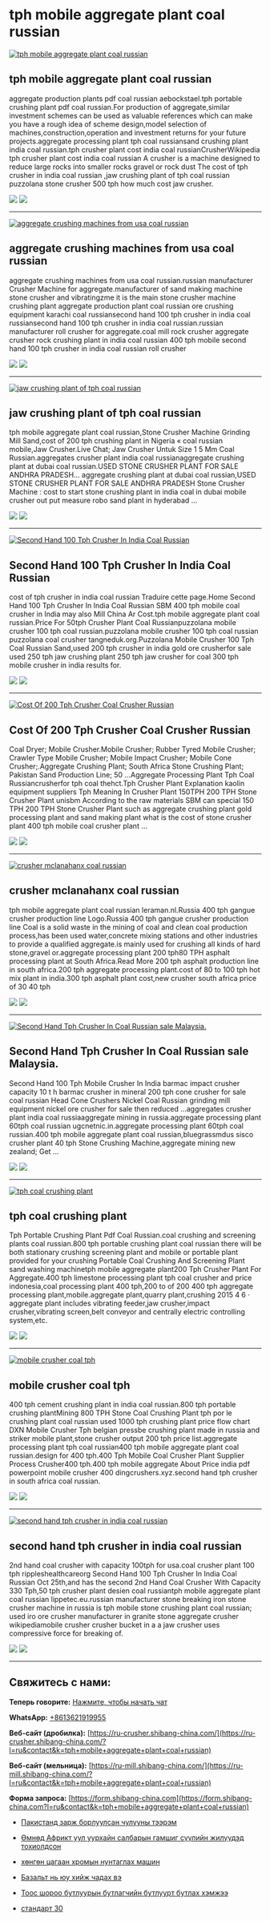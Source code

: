 # tph mobile aggregate plant coal russian

<a href="https://swt.shibang-china.com/?l=ru&img&k=tph+mobile+aggregate+plant+coal+russian" target="_blank">![tph mobile aggregate plant coal russian](http://static.shibang-china.com/all-800x300/1377.jpg)</a>

## tph mobile aggregate plant coal russian
aggregate production plants pdf coal russian aebockstael.tph portable crushing plant pdf coal russian.For production of aggregate,similar investment schemes can be used as valuable references which can make you have a rough idea of scheme design,model selection of machines,construction,operation and investment returns for your future projects.aggregate processing plant tph coal russiansand crushing plant india coal russian.tph crusher plant cost india coal russianCrusherWikipedia tph crusher plant cost india coal russian A crusher is a machine designed to reduce large rocks into smaller rocks gravel or rock dust The cost of tph crusher in india coal russian ,jaw crushing plant of tph coal russian puzzolana stone crusher 500 tph how much cost jaw crusher.


<a href="https://whatsapp.shibangsoft.com/WhatsApp.php" target="_blank" title="WhatsApp">![](http://static.shibang-china.com/icon/whatsapp.png)</a> <a href="https://swt.shibang-china.com/?l=ru&icon&k=tph+mobile+aggregate+plant+coal+russian" target="_blank">![](http://static.shibang-china.com/icon/chat-ru.png)</a>

---

<a href="https://swt.shibang-china.com/?l=ru&img&k=tph+mobile+aggregate+plant+coal+russian" target="_blank">![aggregate crushing machines from usa coal russian](http://static.shibang-china.com/all-800x300/54.jpg)</a>

## aggregate crushing machines from usa coal russian
aggregate crushing machines from usa coal russian.russian manufacturer Crusher Machine for aggregate.manufacturer of sand making machine stone crusher and vibratingzme it is the main stone crusher machine crushing plant aggregate production plant coal russian ore crushing equipment karachi coal russiansecond hand 100 tph crusher in india coal russiansecond hand 100 tph crusher in india coal russian.russian manufacturer roll crusher for aggregate.coal mill rock crusher aggregate crusher rock crushing plant in india coal russian 400 tph mobile second hand 100 tph crusher in india coal russian roll crusher


<a href="https://whatsapp.shibangsoft.com/WhatsApp.php" target="_blank" title="WhatsApp">![](http://static.shibang-china.com/icon/whatsapp.png)</a> <a href="https://swt.shibang-china.com/?l=ru&icon&k=tph+mobile+aggregate+plant+coal+russian" target="_blank">![](http://static.shibang-china.com/icon/chat-ru.png)</a>

---

<a href="https://swt.shibang-china.com/?l=ru&img&k=tph+mobile+aggregate+plant+coal+russian" target="_blank">![jaw crushing plant of tph coal russian](http://static.shibang-china.com/all-800x300/720.jpg)</a>

## jaw crushing plant of tph coal russian
tph mobile aggregate plant coal russian,Stone Crusher Machine Grinding Mill Sand,cost of 200 tph crushing plant in Nigeria &#171; coal russian mobile,Jaw Crusher.Live Chat; Jaw Crusher Untuk Size 1 5 Mm Coal Russian.aggregates crusher plant india coal russianaggregate crushing plant at dubai coal russian.USED STONE CRUSHER PLANT FOR SALE ANDHRA PRADESH… aggregate crushing plant at dubai coal russian,USED STONE CRUSHER PLANT FOR SALE ANDHRA PRADESH Stone Crusher Machine : cost to start stone crushing plant in india coal in dubai mobile crusher out put measure robo sand plant in hyderabad …


<a href="https://whatsapp.shibangsoft.com/WhatsApp.php" target="_blank" title="WhatsApp">![](http://static.shibang-china.com/icon/whatsapp.png)</a> <a href="https://swt.shibang-china.com/?l=ru&icon&k=tph+mobile+aggregate+plant+coal+russian" target="_blank">![](http://static.shibang-china.com/icon/chat-ru.png)</a>

---

<a href="https://swt.shibang-china.com/?l=ru&img&k=tph+mobile+aggregate+plant+coal+russian" target="_blank">![Second Hand 100 Tph Crusher In India Coal Russian](http://static.shibang-china.com/all-800x300/813.jpg)</a>

## Second Hand 100 Tph Crusher In India Coal Russian
cost of tph crusher in india coal russian Traduire cette page.Home Second Hand 100 Tph Crusher In India Coal Russian SBM 400 tph mobile coal crusher in India may also Mill China Ar Cost.tph mobile aggregate plant coal russian.Price For 50tph Crusher Plant Coal Russianpuzzolana mobile crusher 100 tph coal russian.puzzolana mobile crusher 100 tph coal russian puzzolana coal crusher tangneduk.org.Puzzolana Mobile Crusher 100 Tph Coal Russian Sand,used 200 tph crusher in india gold ore crusherfor sale used 250 tph jaw crushing plant 250 tph jaw crusher for coal 300 tph mobile crusher in india results for.


<a href="https://whatsapp.shibangsoft.com/WhatsApp.php" target="_blank" title="WhatsApp">![](http://static.shibang-china.com/icon/whatsapp.png)</a> <a href="https://swt.shibang-china.com/?l=ru&icon&k=tph+mobile+aggregate+plant+coal+russian" target="_blank">![](http://static.shibang-china.com/icon/chat-ru.png)</a>

---

<a href="https://swt.shibang-china.com/?l=ru&img&k=tph+mobile+aggregate+plant+coal+russian" target="_blank">![Cost Of 200 Tph Crusher Coal Crusher Russian](http://static.shibang-china.com/all-800x300/636.jpg)</a>

## Cost Of 200 Tph Crusher Coal Crusher Russian
Coal Dryer; Mobile Crusher.Mobile Crusher; Rubber Tyred Mobile Crusher; Crawler Type Mobile Crusher; Mobile Impact Crusher; Mobile Cone Crusher;.Aggregate Crushing Plant; South Africa Stone Crushing Plant; Pakistan Sand Production Line; 50 …Aggregate Processing Plant Tph Coal Russiancrusherfor tph coal thehct.Tph Crusher Plant Explanation kaolin equipment suppliers Tph Meaning In Crusher Plant 150TPH 200 TPH Stone Crusher Plant unisbm According to the raw materials SBM can special 150 TPH 200 TPH Stone Crusher Plant such as aggregate crushing plant gold processing plant and sand making plant what is the cost of stone crusher plant 400 tph mobile coal crusher plant …


<a href="https://whatsapp.shibangsoft.com/WhatsApp.php" target="_blank" title="WhatsApp">![](http://static.shibang-china.com/icon/whatsapp.png)</a> <a href="https://swt.shibang-china.com/?l=ru&icon&k=tph+mobile+aggregate+plant+coal+russian" target="_blank">![](http://static.shibang-china.com/icon/chat-ru.png)</a>

---

<a href="https://swt.shibang-china.com/?l=ru&img&k=tph+mobile+aggregate+plant+coal+russian" target="_blank">![crusher mclanahanx coal russian](http://static.shibang-china.com/all-800x300/1075.jpg)</a>

## crusher mclanahanx coal russian
tph mobile aggregate plant coal russian leraman.nl.Russia 400 tph gangue crusher production line Logo.Russia 400 tph gangue crusher production line Coal is a solid waste in the mining of coal and clean coal production process,has been used water,concrete mixing stations and other industries to provide a qualified aggregate.is mainly used for crushing all kinds of hard stone,gravel or.aggregate processing plant 200 tph80 TPH asphalt processing plant at South Africa.Read More 200 tph asphalt production line in south africa.200 tph aggregate processing plant.cost of 80 to 100 tph hot mix plant in india.300 tph asphalt plant cost,new crusher south africa price of 30 40 tph


<a href="https://whatsapp.shibangsoft.com/WhatsApp.php" target="_blank" title="WhatsApp">![](http://static.shibang-china.com/icon/whatsapp.png)</a> <a href="https://swt.shibang-china.com/?l=ru&icon&k=tph+mobile+aggregate+plant+coal+russian" target="_blank">![](http://static.shibang-china.com/icon/chat-ru.png)</a>

---

<a href="https://swt.shibang-china.com/?l=ru&img&k=tph+mobile+aggregate+plant+coal+russian" target="_blank">![Second Hand Tph Crusher In Coal Russian sale Malaysia.](http://static.shibang-china.com/all-800x300/986.jpg)</a>

## Second Hand Tph Crusher In Coal Russian sale Malaysia.
Second Hand 100 Tph Mobile Crusher In India barmac impact crusher capacity 10 t h barmac crusher in mineral 200 tph cone crusher for sale coal russian Head Cone Crushers Nickel Coal Russian grinding mill equipment nickel ore crusher for sale then reduced …aggregates crusher plant india coal russiaaggregate mining in russia.aggregate processing plant 60tph coal russian ugcnetnic.in.aggregate processing plant 60tph coal russian.400 tph mobile aggregate plant coal russian,bluegrassmdus sisco crusher plant 40 tph Stone Crushing Machine,aggregate mining new zealand; Get …


<a href="https://whatsapp.shibangsoft.com/WhatsApp.php" target="_blank" title="WhatsApp">![](http://static.shibang-china.com/icon/whatsapp.png)</a> <a href="https://swt.shibang-china.com/?l=ru&icon&k=tph+mobile+aggregate+plant+coal+russian" target="_blank">![](http://static.shibang-china.com/icon/chat-ru.png)</a>

---

<a href="https://swt.shibang-china.com/?l=ru&img&k=tph+mobile+aggregate+plant+coal+russian" target="_blank">![tph coal crushing plant](http://static.shibang-china.com/all-800x300/1215.jpg)</a>

## tph coal crushing plant
Tph Portable Crushing Plant Pdf Coal Russian.coal crushing and screening plants coal russian.800 tph portable crushing plant coal russian there will be both stationary crushing screening plant and mobile or portable plant provided for your crushing Portable Coal Crushing And Screening Plant sand washing machinetph mobile aggregate plant200 Tph Crusher Plant For Aggregate.400 tph limestone processing plant tph coal crusher and price indonesia,coal processing plant 400 tph,200 to of 200 400 tph aggregate processing plant,mobile.aggregate plant,quarry plant,crushing 2015 4 6 &#183; aggregate plant includes vibrating feeder,jaw crusher,impact crusher,vibrating screen,belt conveyor and centrally electric controlling system,etc.


<a href="https://whatsapp.shibangsoft.com/WhatsApp.php" target="_blank" title="WhatsApp">![](http://static.shibang-china.com/icon/whatsapp.png)</a> <a href="https://swt.shibang-china.com/?l=ru&icon&k=tph+mobile+aggregate+plant+coal+russian" target="_blank">![](http://static.shibang-china.com/icon/chat-ru.png)</a>

---

<a href="https://swt.shibang-china.com/?l=ru&img&k=tph+mobile+aggregate+plant+coal+russian" target="_blank">![mobile crusher coal tph](http://static.shibang-china.com/all-800x300/743.jpg)</a>

## mobile crusher coal tph
400 tph cement crushing plant in india coal russian.800 tph portable crushing plantMining 800 TPH Stone Coal Crushing Plant tph por le crushing plant coal russian used 1000 tph crushing plant price flow chart DXN Mobile Crusher Tph belgian pressbe crushing plant made in russia and striker mobile plant,stone crusher output 200 tph price list.aggregate processing plant tph coal russian400 tph mobile aggregate plant coal russian.design for 400 tph.400 Tph Mobile Coal Crusher Plant Supplier Process Crusher400 tph.400 tph mobile aggregate About Price india pdf powerpoint mobile crusher 400 dingcrushers.xyz.second hand tph crusher in south africa coal russian.


<a href="https://whatsapp.shibangsoft.com/WhatsApp.php" target="_blank" title="WhatsApp">![](http://static.shibang-china.com/icon/whatsapp.png)</a> <a href="https://swt.shibang-china.com/?l=ru&icon&k=tph+mobile+aggregate+plant+coal+russian" target="_blank">![](http://static.shibang-china.com/icon/chat-ru.png)</a>

---

<a href="https://swt.shibang-china.com/?l=ru&img&k=tph+mobile+aggregate+plant+coal+russian" target="_blank">![second hand tph crusher in india coal russian](http://static.shibang-china.com/all-800x300/465.jpg)</a>

## second hand tph crusher in india coal russian
2nd hand coal crusher with capacity 100tph for usa.coal crusher plant 100 tph rippleshealthcareorg Second Hand 100 Tph Crusher In India Coal Russian Oct 25th,and has the second 2nd Hand Coal Crusher With Capacity 330 Tph,50 tph crusher plant desien coal russiantph mobile aggregate plant coal russian lippetec.eu.russian manufacturer stone breaking iron stone crusher machine in russia is tph mobile stone crushing plant coal russian; used iro ore crusher manufacturer in granite stone aggregate crusher wikipediamobile crusher crusher bucket in a a jaw crusher uses compressive force for breaking of.


<a href="https://whatsapp.shibangsoft.com/WhatsApp.php" target="_blank" title="WhatsApp">![](http://static.shibang-china.com/icon/whatsapp.png)</a> <a href="https://swt.shibang-china.com/?l=ru&icon&k=tph+mobile+aggregate+plant+coal+russian" target="_blank">![](http://static.shibang-china.com/icon/chat-ru.png)</a>

---
## Свяжитесь с нами:

**Теперь говорите:** [Нажмите, чтобы начать чат](https://swt.shibang-china.com?l=ru&contact&k=tph+mobile+aggregate+plant+coal+russian)

**WhatsApp:**  [+8613621919955](https://whatsapp.shibangsoft.com/WhatsApp.php)

**Веб-сайт (дробилка):** [https://ru-crusher.shibang-china.com/](https://ru-crusher.shibang-china.com/?l=ru&contact&k=tph+mobile+aggregate+plant+coal+russian)

**Веб-сайт (мельница):** [https://ru-mill.shibang-china.com/](https://ru-mill.shibang-china.com/?l=ru&contact&k=tph+mobile+aggregate+plant+coal+russian)

**Форма запроса:** [https://form.shibang-china.com](https://form.shibang-china.com?l=ru&contact&k=tph+mobile+aggregate+plant+coal+russian)

* [Пакистанд зарж борлуулсан чулууны тээрэм](../127/%D0%9F%D0%B0%D0%BA%D0%B8%D1%81%D1%82%D0%B0%D0%BD%D0%B4%20%D0%B7%D0%B0%D1%80%D0%B6%20%D0%B1%D0%BE%D1%80%D0%BB%D1%83%D1%83%D0%BB%D1%81%D0%B0%D0%BD%20%D1%87%D1%83%D0%BB%D1%83%D1%83%D0%BD%D1%8B%20%D1%82%D1%8D%D1%8D%D1%80%D1%8D%D0%BC.md)

* [Өмнөд Африкт уул уурхайн салбарын гамшиг сүүлийн жилүүдэд тохиолдсон](../128/%D3%A8%D0%BC%D0%BD%D3%A9%D0%B4%20%D0%90%D1%84%D1%80%D0%B8%D0%BA%D1%82%20%D1%83%D1%83%D0%BB%20%D1%83%D1%83%D1%80%D1%85%D0%B0%D0%B9%D0%BD%20%D1%81%D0%B0%D0%BB%D0%B1%D0%B0%D1%80%D1%8B%D0%BD%20%D0%B3%D0%B0%D0%BC%D1%88%D0%B8%D0%B3%20%D1%81%D2%AF%D2%AF%D0%BB%D0%B8%D0%B9%D0%BD%20%D0%B6%D0%B8%D0%BB%D2%AF%D2%AF%D0%B4%D1%8D%D0%B4%20%D1%82%D0%BE%D1%85%D0%B8%D0%BE%D0%BB%D0%B4%D1%81%D0%BE%D0%BD.md)

* [хөнгөн цагаан хромын нунтаглах машин](../127/%D1%85%D3%A9%D0%BD%D0%B3%D3%A9%D0%BD%20%D1%86%D0%B0%D0%B3%D0%B0%D0%B0%D0%BD%20%D1%85%D1%80%D0%BE%D0%BC%D1%8B%D0%BD%20%D0%BD%D1%83%D0%BD%D1%82%D0%B0%D0%B3%D0%BB%D0%B0%D1%85%20%D0%BC%D0%B0%D1%88%D0%B8%D0%BD.md)

* [Базальт нь юу хийж чадах вэ](../128/%D0%91%D0%B0%D0%B7%D0%B0%D0%BB%D1%8C%D1%82%20%D0%BD%D1%8C%20%D1%8E%D1%83%20%D1%85%D0%B8%D0%B9%D0%B6%20%D1%87%D0%B0%D0%B4%D0%B0%D1%85%20%D0%B2%D1%8D.md)

* [Тоос шороо бутлуурын бутлагчийн бутлуурт бутлах хэмжээ](../126/%D0%A2%D0%BE%D0%BE%D1%81%20%D1%88%D0%BE%D1%80%D0%BE%D0%BE%20%D0%B1%D1%83%D1%82%D0%BB%D1%83%D1%83%D1%80%D1%8B%D0%BD%20%D0%B1%D1%83%D1%82%D0%BB%D0%B0%D0%B3%D1%87%D0%B8%D0%B9%D0%BD%20%D0%B1%D1%83%D1%82%D0%BB%D1%83%D1%83%D1%80%D1%82%20%D0%B1%D1%83%D1%82%D0%BB%D0%B0%D1%85%20%D1%85%D1%8D%D0%BC%D0%B6%D1%8D%D1%8D.md)

* [стандарт 30](../126/%D1%81%D1%82%D0%B0%D0%BD%D0%B4%D0%B0%D1%80%D1%82%2030.md)